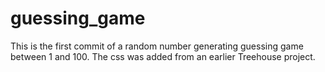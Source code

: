 # guessing_game
This is the first commit of a random number generating guessing game between 1 and 100. 
The css was added from an earlier Treehouse project. 
